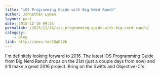 ```yaml
---
title: "iOS Programming Guide with Big Nerd Ranch"
author: Johnathan Lyman
layout: post
date: 2015-12-16 09:55
permalink: /2015/12/16/ios-programming-guide-with-big-nerd-ranch/
category:
    - Blog
link: http://amzn.to/1QqK32b
---
```


I'm definitely looking forward to 2016. The latest iOS Programming Guide from Big Nerd Ranch drops on the 21st (just a couple days from now) and it'll make a great 2016 project. Bring on the Swifts and Objective-C's.

